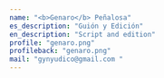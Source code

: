 ```yaml
---
name: "<b>Genaro</b> Peñalosa"
es_description: "Guión y Edición"
en_description: "Script and edition"
profile: "genaro.png"
profileback: "genaro.png"
mail: "gynyudico@gmail.com "
---
```

